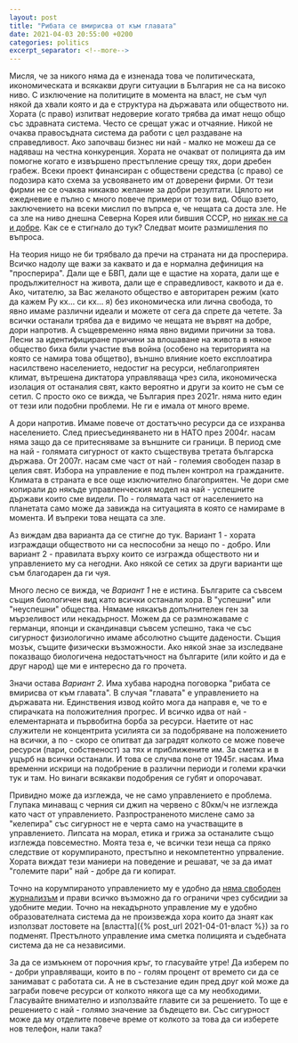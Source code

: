 ```yaml
---
layout: post
title: "Рибата се вмирисва от към главата"
date: 2021-04-03 20:55:00 +0200
categories: politics
excerpt_separator: <!--more-->
---
```


Мисля, че за никого няма да е изненада това че политическата, икономическата и всякакви други ситуации в България не са на високо ниво. С изключение на политиците в момента на власт, не съм чул някой да хвали която и да е структура на държавата или обществото ни. Хората (с право) изпитват недоверие когато трябва да имат нещо общо със здравната система. Често се срещат ужас и отчаяние. Никой не очаква правосъдната система да работи с цел раздаване на справедливост. Ако започваш бизнес ни най - малко не можеш да се надяваш на честна конкуренция. Хората не очакват от полицията да им помогне когато е извършено престъпление срещу тях, дори дребен грабеж. Всеки проект финансиран с обществени средства (с право) се подозира като схема за усвояването им от доверени фирми. От тези фирми не се очаква никакво желание за добри резултати. Цялото ни ежедневие е пълно с много повече примери от този вид. Общо взето, заключението на всеки мислил по въпрса е, че нещата са доста зле. Не са зле на ниво днешна Северна Корея или бившия СССР, но [никак не са и добре](https://en.wikipedia.org/wiki/Human_Development_Index). Как се е стигнало до тук? Следват моите размишления по въпроса.

<!--more-->

На теория нищо не би трябвало да пречи на страната ни да просперира. Всичко надолу ще важи за каквато и да е нормална дефиниция на "просперира". Дали ще е БВП, дали ще е щастие на хората, дали ще е продължителност на живота, дали ще е справедливост, каквото и да е. Ако, читателю, за Вас желаното общество е авторитарен режим (като да кажем Ру кх... си кх... я) без икономическа или лична свобода, то явно имаме различни идеали и можете от сега да спрете да четете. За всички останали трябва да е видимо че нещата не вървят на добре, дори напротив. А същевременно няма явно видими причини за това. Лесни за идентифициране причини за влошаване на живота в някое общество биха били участие във война (особено на територията на която се намира това общетво), външно влияние което експлоатира насилствено населението, недостиг на ресурси, неблагоприятен климат, вътрешена диктатора управляваща чрез сила, икономическа изолация от останалия свят, както вероятно и други за които не съм се сетил. С просто око се вижда, че България през 2021г. няма нито един от тези или подобни проблеми. Не ги е имала от много време.

А дори напротив. Имаме повече от достатъчно ресурси да се изхранва населението. След приесъединяването ни в НАТО през 2004г. насам няма защо да се притесняваме за външните си граници. В период сме на най - голямата сигурност от както съществува третата българска държава. От 2007г. насам сме част от най - големия свободен пазар в целия свят. Избора на управление е под пълен контрол на гражданите. Климата в страната е все още изключително благоприятен. Че дори сме копирали до някъде управленческия модел на най - успешните държави които сме видели. По - голямата част от населението на планетата само може да завижда на ситуацията в която се намираме в момента. И въпреки това нещата са зле.

Аз виждам два варианта да се стигне до тук. Вариант 1 - хората изграждащи обществото ни са неспособни за нещо по - добро. Или вариант 2 - правилата върху които се изгражда обществото ни и управлението му са негодни. Ако някой се сетих за други варианти ще съм благодарен да ги чуя.

Много лесно се вижда, че _Вариант 1_ не е истина. Българите са съвсем същия биологичен вид като всички останали хора. В "успешни" или "неуспешни" общества. Нямаме някакъв допълнителен ген за мързеливост или некадърност. Можем да се размножаваме с германци, японци и скандинавци съвсем успешно, така че със сигурност физиологично имаме абсолютно същите дадености. Същия мозък, същите физически възможности. Ако някой знае за изследване показващо биологичена недостатъчност на българите (или който и да е друг народ) ще ми е интересно да го прочета.

Значи остава _Вариант 2_. Има хубава народна поговорка "рибата се вмирисва от към главата". В случая "главата" е управлението на държавата ни. Единствения извод който мога да направя е, че то е спирачката на положителния прогрес. И всичко идва от най - елементарната и първобитна борба за ресурси. Наетите от нас служители не концентрита усилията си за подобряване на положението на всички, а по - скоро се опитват да заградят колкото се може повече ресурси (пари, собственост) за тях и приближените им. За сметка и в ущърб на всички останали. И това се случва поне от 1945г. насам. Има временни искрици на подобрение в различни периоди и големи крачки тук и там. Но винаги всякакви подобрения се губят и опорочават.

Привидно може да изглежда, че не само управлението е проблема. Глупака минаващ с черния си джип на червено с 80км/ч не изглежда като част от управлението. Разпространеното мислене само за "келепира" със сигурност не е черта само на участващите в управлението. Липсата на морал, етика и грижа за останалите също изглежда повсеместно. Моята теза е, че всички тези неща са пряко следствие от корумпираното, престъпно и некомпетентно упрваление. Хората виждат тези маниери на поведение и решават, че за да имат "големите пари" най - добре да ги копират.

Точно на корумпираното управлението му е удобно да [няма свободен журнализъм](https://rsf.org/en/bulgaria) и прави всичко възможно да го ограничи чрез субсидии за удобните медии. Точно на некадърното управление му е удобно образователната система да не произвежда хора които да знаят как използват лостовете на [властта]({% post_url 2021-04-01-власт %}) за го подменят. Престълното управление има сметка полицията и съдебната система да не са независими.

За да се измъкнем от порочния кръг, то гласувайте утре! Да изберем по - добри управляващи, които в по - голям процент от времето си да се занимават с работата си. А не в състезание един пред друг кой може да заграби повече ресурси от колкото някога ще са му необходими. Гласувайте внимателно и използвайте главите си за решението. То ще е решението с най - голямо значение за бъдещето ви. Със сигурност може да му отделите повече време от колкото за това да си изберете нов телефон, нали така?
